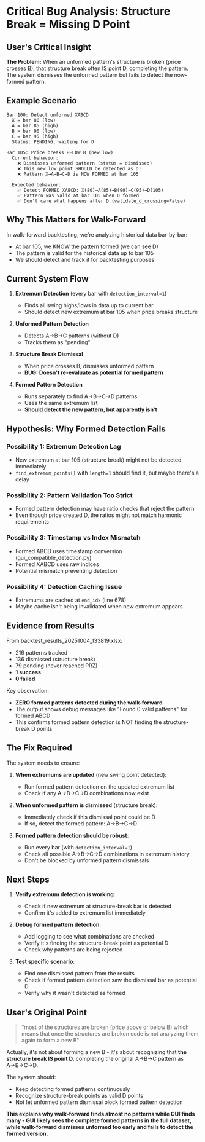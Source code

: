 # Critical Bug Analysis: Structure Break = Missing D Point

## User's Critical Insight

**The Problem:** When an unformed pattern's structure is broken (price crosses B), that structure break often IS point D, completing the pattern. The system dismisses the unformed pattern but fails to detect the now-formed pattern.

## Example Scenario

```
Bar 100: Detect unformed XABCD
  X = bar 80 (low)
  A = bar 85 (high)
  B = bar 90 (low)
  C = bar 95 (high)
  Status: PENDING, waiting for D

Bar 105: Price breaks BELOW B (new low)
  Current behavior:
    ❌ Dismisses unformed pattern (status = dismissed)
    ❌ This new low point SHOULD be detected as D!
    ❌ Pattern X→A→B→C→D is NOW FORMED at bar 105

  Expected behavior:
    ✅ Detect FORMED XABCD: X(80)→A(85)→B(90)→C(95)→D(105)
    ✅ Pattern was valid at bar 105 when D formed
    ✅ Don't care what happens after D (validate_d_crossing=False)
```

## Why This Matters for Walk-Forward

In walk-forward backtesting, we're analyzing historical data bar-by-bar:
- At bar 105, we KNOW the pattern formed (we can see D)
- The pattern is valid for the historical data up to bar 105
- We should detect and track it for backtesting purposes

## Current System Flow

1. **Extremum Detection** (every bar with `detection_interval=1`)
   - Finds all swing highs/lows in data up to current bar
   - Should detect new extremum at bar 105 when price breaks structure

2. **Unformed Pattern Detection**
   - Detects A→B→C patterns (without D)
   - Tracks them as "pending"

3. **Structure Break Dismissal**
   - When price crosses B, dismisses unformed pattern
   - **BUG: Doesn't re-evaluate as potential formed pattern**

4. **Formed Pattern Detection**
   - Runs separately to find A→B→C→D patterns
   - Uses the same extremum list
   - **Should detect the new pattern, but apparently isn't**

## Hypothesis: Why Formed Detection Fails

### Possibility 1: Extremum Detection Lag
- New extremum at bar 105 (structure break) might not be detected immediately
- `find_extremum_points()` with `length=1` should find it, but maybe there's a delay

### Possibility 2: Pattern Validation Too Strict
- Formed pattern detection may have ratio checks that reject the pattern
- Even though price created D, the ratios might not match harmonic requirements

### Possibility 3: Timestamp vs Index Mismatch
- Formed ABCD uses timestamp conversion (gui_compatible_detection.py)
- Formed XABCD uses raw indices
- Potential mismatch preventing detection

### Possibility 4: Detection Caching Issue
- Extremums are cached at `end_idx` (line 678)
- Maybe cache isn't being invalidated when new extremum appears

## Evidence from Results

From backtest_results_20251004_133819.xlsx:
- 216 patterns tracked
- 136 dismissed (structure break)
- 79 pending (never reached PRZ)
- **1 success**
- **0 failed**

Key observation:
- **ZERO formed patterns detected during the walk-forward**
- The output shows debug messages like "Found 0 valid patterns" for formed ABCD
- This confirms formed pattern detection is NOT finding the structure-break D points

## The Fix Required

The system needs to ensure:

1. **When extremums are updated** (new swing point detected):
   - Run formed pattern detection on the updated extremum list
   - Check if any A→B→C→D combinations now exist

2. **When unformed pattern is dismissed** (structure break):
   - Immediately check if this dismissal point could be D
   - If so, detect the formed pattern: A→B→C→D

3. **Formed pattern detection should be robust**:
   - Run every bar (with `detection_interval=1`)
   - Check all possible A→B→C→D combinations in extremum history
   - Don't be blocked by unformed pattern dismissals

## Next Steps

1. **Verify extremum detection is working**:
   - Check if new extremum at structure-break bar is detected
   - Confirm it's added to extremum list immediately

2. **Debug formed pattern detection**:
   - Add logging to see what combinations are checked
   - Verify it's finding the structure-break point as potential D
   - Check why patterns are being rejected

3. **Test specific scenario**:
   - Find one dismissed pattern from the results
   - Check if formed pattern detection saw the dismissal bar as potential D
   - Verify why it wasn't detected as formed

## User's Original Point

> "most of the structures are broken (price above or below B) which means that once the structures are broken code is not analyzing them again to form a new B"

Actually, it's not about forming a new B - it's about recognizing that **the structure break IS point D**, completing the original A→B→C pattern as A→B→C→D.

The system should:
- Keep detecting formed patterns continuously
- Recognize structure-break points as valid D points
- Not let unformed pattern dismissal block formed pattern detection

**This explains why walk-forward finds almost no patterns while GUI finds many - GUI likely sees the complete formed patterns in the full dataset, while walk-forward dismisses unformed too early and fails to detect the formed version.**
